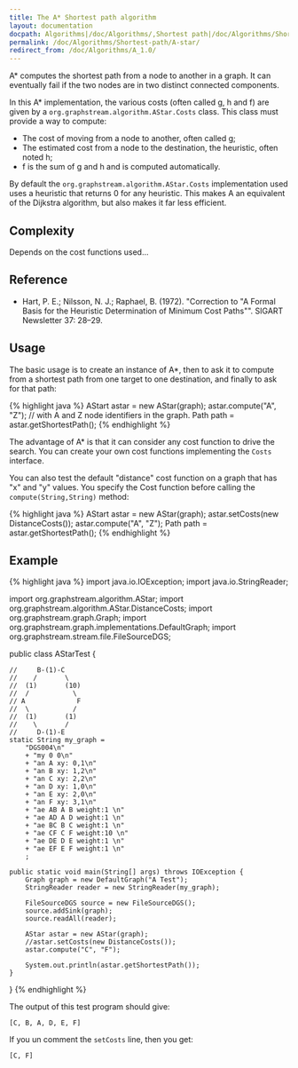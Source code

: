 ```yaml
---
title: The A* Shortest path algorithm
layout: documentation
docpath: Algorithms|/doc/Algorithms/,Shortest path|/doc/Algorithms/Shortest-path/
permalink: /doc/Algorithms/Shortest-path/A-star/
redirect_from: /doc/Algorithms/A_1.0/
---
```


A* computes the shortest path from a node to another in a graph. It can eventually fail if the two nodes are in two distinct connected components.


In this A* implementation, the various costs (often called g, h and f) are
given by a ``org.graphstream.algorithm.AStar.Costs`` class. This class
must provide a way to compute:

- The cost of moving from a node to another, often called g;
- The estimated cost from a node to the destination, the heuristic, often noted h;
- f is the sum of g and h and is computed automatically.


By default the ``org.graphstream.algorithm.AStar.Costs`` implementation
used uses a heuristic that returns 0 for any heuristic. This makes A an
equivalent of the Dijkstra algorithm, but also makes it far less efficient.


## Complexity

Depends on the cost functions used...


## Reference

- Hart, P. E.; Nilsson, N. J.; Raphael, B. (1972). "Correction to "A Formal Basis for the Heuristic Determination of Minimum Cost Paths"". SIGART Newsletter 37: 28–29.


## Usage

The basic usage is to create an instance of A*, then to ask it to compute from a shortest path from one target to one destination, and finally to ask for that path:

{% highlight java %}
 AStart astar = new AStar(graph);
 astar.compute("A", "Z"); // with A and Z node identifiers in the graph.
 Path path = astar.getShortestPath();
{% endhighlight %}

The advantage of A* is that it can consider any cost function to drive the search. You can create your own cost functions implementing the ``Costs`` interface. 

You can also test the default "distance" cost function on a graph that has "x" and "y" values. You specify the Cost function before calling the ``compute(String,String)`` method:


{% highlight java %}
 AStart astar = new AStar(graph);
 astar.setCosts(new DistanceCosts());
 astar.compute("A", "Z");
 Path path = astar.getShortestPath();
{% endhighlight %}


## Example

{% highlight java %}
 import java.io.IOException;
 import java.io.StringReader;
 
 import org.graphstream.algorithm.AStar;
 import org.graphstream.algorithm.AStar.DistanceCosts;
 import org.graphstream.graph.Graph;
 import org.graphstream.graph.implementations.DefaultGraph;
 import org.graphstream.stream.file.FileSourceDGS;
 
 public class AStarTest {
 	
 	//     B-(1)-C
 	//    /       \
 	//  (1)       (10)
 	//  /           \
 	// A             F
 	//  \           /
 	//  (1)       (1)
 	//    \       /
 	//     D-(1)-E
 	static String my_graph = 
 		"DGS004\n" 
 		+ "my 0 0\n" 
 		+ "an A xy: 0,1\n" 
 		+ "an B xy: 1,2\n"
 		+ "an C xy: 2,2\n"
 		+ "an D xy: 1,0\n"
 		+ "an E xy: 2,0\n"
 		+ "an F xy: 3,1\n"
 		+ "ae AB A B weight:1 \n"
 		+ "ae AD A D weight:1 \n"
 		+ "ae BC B C weight:1 \n"
 		+ "ae CF C F weight:10 \n"
 		+ "ae DE D E weight:1 \n"
 		+ "ae EF E F weight:1 \n"
 		;
 
 	public static void main(String[] args) throws IOException {
 		Graph graph = new DefaultGraph("A Test");
 		StringReader reader = new StringReader(my_graph);
 
 		FileSourceDGS source = new FileSourceDGS();
 		source.addSink(graph);
 		source.readAll(reader);
 
 		AStar astar = new AStar(graph);
 		//astar.setCosts(new DistanceCosts());
 		astar.compute("C", "F");
 
 		System.out.println(astar.getShortestPath());
 	}
 }
{% endhighlight %}

The output of this test program should give:

	[C, B, A, D, E, F]

If you un comment the ``setCosts`` line, then you get:

	[C, F]

